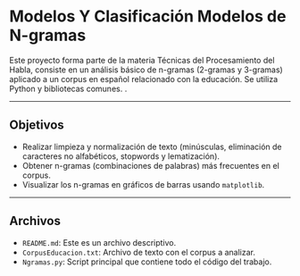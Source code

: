 # Modelos Y Clasificación  Modelos de N-gramas

Este proyecto forma parte de la materia Técnicas del Procesamiento del Habla, consiste en un análisis básico de n-gramas (2-gramas y 3-gramas) aplicado a un corpus en español relacionado con la educación. Se utiliza Python y bibliotecas comunes. .

---

##  Objetivos

- Realizar limpieza y normalización de texto (minúsculas, eliminación de caracteres no alfabéticos, stopwords y lematización).
- Obtener n-gramas (combinaciones de palabras) más frecuentes en el corpus.
- Visualizar los n-gramas en gráficos de barras usando `matplotlib`.

---

## Archivos

- `README.md`: Este es un archivo descriptivo.
- `CorpusEducacion.txt`: Archivo de texto con el corpus a analizar.
- `Ngramas.py`: Script principal que contiene todo el código del trabajo.
